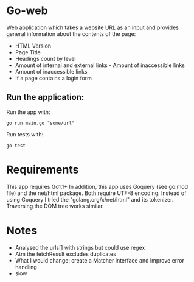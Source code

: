 # Go-web 

Web application which takes a website URL as an input and provides general information about the contents of the page:
- HTML Version
- Page Title
- Headings count by level
- Amount of internal and external links - Amount of inaccessible links
- Amount of inaccessible links
- If a page contains a login form


## Run the application: 
Run the app with: 
```
go run main.go "some/url"
```

Run tests with:
``` 
go test
```

# Requirements
This app requires Go1.1+ 
In addition, this app uses Goquery (see go.mod file) and the net/html package. Both require UTF-8 encoding. 
Instead of using Goquery I tried the "golang.org/x/net/html" and its tokenizer. Traversing the DOM tree works similar. 

# Notes
- Analysed the urls[] with strings but could use regex
- Atm the fetchResult excludes duplicates
- What I would change: create a Matcher interface and improve error handling
- slow